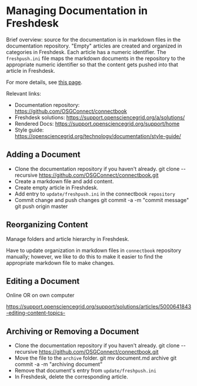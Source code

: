 # Managing Documentation in Freshdesk

Brief overview: source for the documentation is in markdown files 
in the documentation repository.  "Empty" articles are created and 
organized in categories in Freshdesk. Each article has a numeric 
identifier.  The `freshpush.ini` file maps 
the markdown documents in the repository to the appropriate numeric 
identifier so that the content gets pushed into that article in Freshdesk. 

For more details, see [this page](https://support.opensciencegrid.org/a/solutions/articles/5000641634-how-knowledge-base-synchronization-works-technical-reference-).

Relevant links: 
* Documentation repository: https://github.com/OSGConnect/connectbook
* Freshdesk solutions: https://support.opensciencegrid.org/a/solutions/
* Rendered Docs: https://support.opensciencegrid.org/support/home
* Style guide: https://opensciencegrid.org/technology/documentation/style-guide/ 

## Adding a Document

* Clone the documentation repository if you haven't already. 
    git clone --recursive https://github.com/OSGConnect/connectbook.git
* Create a markdown file and add content. 
* Create empty article in Freshdesk. 
* Add entry to `update/freshpush.ini` in the connectbook `repository`
* Commit change and push changes
    git commit -a -m "commit message"
    git push origin master

## Reorganizing Content

Manage folders and article hierarchy in Freshdesk.

Have to update organization in markdown files in `connectbook` 
repository manually; however, we like to do this to make it 
easier to find the appropriate markdown file to make changes.  

## Editing a Document

Online OR on own computer

https://support.opensciencegrid.org/support/solutions/articles/5000641843-editing-content-topics-

## Archiving or Removing a Document

* Clone the documentation repository if you haven't already. 
    git clone --recursive https://github.com/OSGConnect/connectbook.git
* Move the file to the `archive` folder.
    git mv document.md archive
    git commit -a -m "archiving document"
* Remove that document's entry from `update/freshpush.ini`
* In Freshdesk, delete the corresponding article. 
